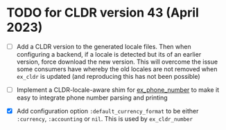 # TODO for CLDR version 43 (April 2023)

* [ ] Add a CLDR version to the generated locale files. Then when configuring a backend, if a locale is detected but its of an earlier version, force download the new version. This will overcome the issue some consumers have whereby the old locales are not removed when `ex_cldr` is updated (and reproducing this has not been possible)

* [ ] Implement a CLDR-locale-aware shim for [ex_phone_number](https://hex.pm/packages/ex_phone_number) to make it easy to integrate phone number parsing and printing

* [X] Add configuration option `:default_currency_format` to be either `:currency`, `:accounting` or `nil`. This is used by `ex_cldr_number`